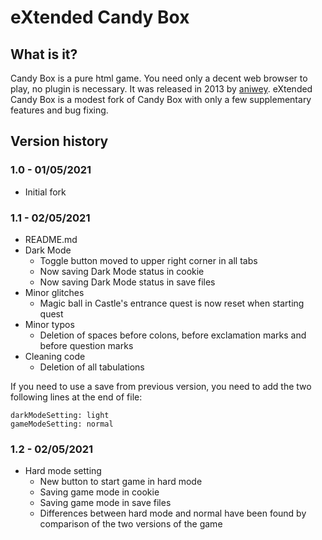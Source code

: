 # eXtended Candy Box

## What is it?

Candy Box is a pure html game. You need only a decent web browser to play, no plugin is necessary.
It was released in 2013 by [aniwey](https://candybox.fandom.com/wiki/Aniwey).
eXtended Candy Box is a modest fork of Candy Box with only a few supplementary features and bug fixing.

## Version history

### 1.0 - 01/05/2021

- Initial fork

### 1.1 - 02/05/2021

- README.md
- Dark Mode
  - Toggle button moved to upper right corner in all tabs
  - Now saving Dark Mode status in cookie
  - Now saving Dark Mode status in save files
- Minor glitches
  - Magic ball in Castle's entrance quest is now reset when starting quest
- Minor typos
  - Deletion of spaces before colons, before exclamation marks and before question marks
- Cleaning code
  - Deletion of all tabulations

If you need to use a save from previous version, you need to add the two following lines at the end of file:
```
darkModeSetting: light
gameModeSetting: normal
```

### 1.2 - 02/05/2021

- Hard mode setting
  - New button to start game in hard mode
  - Saving game mode in cookie
  - Saving game mode in save files
  - Differences between hard mode and normal have been found by comparison of the two versions of the game